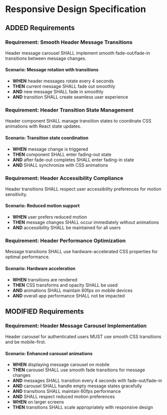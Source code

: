 # Responsive Design Specification

## ADDED Requirements

### Requirement: Smooth Header Message Transitions
Header message carousel SHALL implement smooth fade-out/fade-in transitions between message changes.

#### Scenario: Message rotation with transitions
- **WHEN** header messages rotate every 4 seconds
- **THEN** current message SHALL fade out smoothly
- **AND** new message SHALL fade in smoothly
- **AND** transition SHALL create seamless user experience

### Requirement: Header Transition State Management
Header component SHALL manage transition states to coordinate CSS animations with React state updates.

#### Scenario: Transition state coordination
- **WHEN** message change is triggered
- **THEN** component SHALL enter fading-out state
- **AND** after fade-out completes SHALL enter fading-in state
- **AND** SHALL synchronize with CSS animations

### Requirement: Header Accessibility Compliance
Header transitions SHALL respect user accessibility preferences for motion sensitivity.

#### Scenario: Reduced motion support
- **WHEN** user prefers reduced motion
- **THEN** message changes SHALL occur immediately without animations
- **AND** accessibility SHALL be maintained for all users

### Requirement: Header Performance Optimization
Message transitions SHALL use hardware-accelerated CSS properties for optimal performance.

#### Scenario: Hardware acceleration
- **WHEN** transitions are rendered
- **THEN** CSS transforms and opacity SHALL be used
- **AND** animations SHALL maintain 60fps on mobile devices
- **AND** overall app performance SHALL not be impacted

## MODIFIED Requirements

### Requirement: Header Message Carousel Implementation
Header carousel for authenticated users MUST use smooth CSS transitions and be mobile-first.

#### Scenario: Enhanced carousel animations
- **WHEN** displaying message carousel on mobile
- **THEN** carousel SHALL use smooth fade transitions for message changes
- **AND** messages SHALL transition every 4 seconds with fade-out/fade-in
- **AND** carousel SHALL handle empty message states gracefully
- **AND** transitions SHALL maintain 60fps performance
- **AND** SHALL respect reduced motion preferences
- **WHEN** on larger screens
- **THEN** transitions SHALL scale appropriately with responsive design